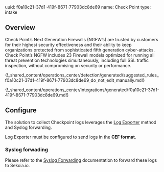 uuid: f0a10c21-37d1-419f-8671-77903dc8de69
name: Check Point
type: intake

## Overview

Check Point’s Next Generation Firewalls (NGFW’s) are trusted by customers for their highest security effectiveness and their ability to keep organizations protected from sophisticated fifth generation cyber-attacks. Check Point’s NGFW includes 23 Firewall models optimized for running all threat prevention technologies simultaneously, including full SSL traffic inspection, without compromising on security or performance.


{!_shared_content/operations_center/detection/generated/suggested_rules_f0a10c21-37d1-419f-8671-77903dc8de69_do_not_edit_manually.md!}

{!_shared_content/operations_center/integrations/generated/f0a10c21-37d1-419f-8671-77903dc8de69.md!}

## Configure

The solution to collect Checkpoint logs leverages the [Log Exporter](https://supportcenter.checkpoint.com/supportcenter/portal?eventSubmit_doGoviewsolutiondetails=&solutionid=sk122323) method and Syslog forwarding. 

Log Exporter must be configured to send logs in the **CEF format**.

### Syslog forwading

Please refer to the [Syslog Forwarding](../../../ingestion_methods/sekoiaio_docker_concentrator/) documentation to forward these logs to Sekoia.io.
